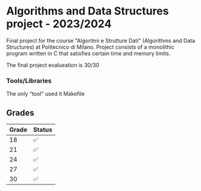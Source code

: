 # Algorithms and Data Structures project - 2023/2024
Final project for the course "Algoritmi e Strutture Dati" (Algorithms and Data Structures) at Politecnico di Milano.
Project consists of a monolithic program written in C that satisfies certain time and memory limits.

The final project evalueation is 30/30

### Tools/Libraries
The only "tool" used it Makefile

## Grades

| Grade       | Status |
|---------------|--------|
| 18            | ✅     |
| 21            | ✅     |
| 24            | ✅     |
| 27            | ✅     |
| 30            | ✅     |

